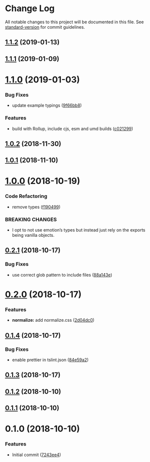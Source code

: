 # Change Log

All notable changes to this project will be documented in this file. See [standard-version](https://github.com/conventional-changelog/standard-version) for commit guidelines.

<a name="1.1.2"></a>
## [1.1.2](https://github.com/iiroj/react-style-reset/compare/v1.1.1...v1.1.2) (2019-01-13)



<a name="1.1.1"></a>
## [1.1.1](https://github.com/iiroj/react-style-reset/compare/v1.1.0...v1.1.1) (2019-01-09)



<a name="1.1.0"></a>
# [1.1.0](https://gitlab.com/iiroj/react-style-reset/compare/v1.0.2...v1.1.0) (2019-01-03)


### Bug Fixes

* update example typings ([9f66bb8](https://gitlab.com/iiroj/react-style-reset/commit/9f66bb8))


### Features

* build with Rollup, include cjs, esm and umd builds ([c021299](https://gitlab.com/iiroj/react-style-reset/commit/c021299))



<a name="1.0.2"></a>
## [1.0.2](https://gitlab.com/iiroj/react-style-reset/compare/v1.0.1...v1.0.2) (2018-11-30)



<a name="1.0.1"></a>
## [1.0.1](https://gitlab.com/iiroj/react-style-reset/compare/v1.0.0...v1.0.1) (2018-11-10)



<a name="1.0.0"></a>
# [1.0.0](https://gitlab.com/iiroj/react-style-reset/compare/v0.2.1...v1.0.0) (2018-10-19)


### Code Refactoring

* remove types ([f190499](https://gitlab.com/iiroj/react-style-reset/commit/f190499))


### BREAKING CHANGES

* I opt to not use emotion’s types but instead just rely on the exports being vanilla objects.



<a name="0.2.1"></a>
## [0.2.1](https://gitlab.com/iiroj/react-style-reset/compare/v0.2.0...v0.2.1) (2018-10-17)


### Bug Fixes

* use correct glob pattern to include files ([88a143e](https://gitlab.com/iiroj/react-style-reset/commit/88a143e))



<a name="0.2.0"></a>
# [0.2.0](https://gitlab.com/iiroj/react-style-reset/compare/v0.1.4...v0.2.0) (2018-10-17)


### Features

* **normalize:** add normalize.css ([2d04dc0](https://gitlab.com/iiroj/react-style-reset/commit/2d04dc0))



<a name="0.1.4"></a>
## [0.1.4](https://gitlab.com/iiroj/react-style-reset/compare/v0.1.3...v0.1.4) (2018-10-17)


### Bug Fixes

* enable prettier in tslint.json ([84e59a2](https://gitlab.com/iiroj/react-style-reset/commit/84e59a2))



<a name="0.1.3"></a>
## [0.1.3](https://gitlab.com/iiroj/react-style-reset/compare/v0.1.2...v0.1.3) (2018-10-17)



<a name="0.1.2"></a>
## [0.1.2](https://gitlab.com/iiroj/react-style-reset/compare/v0.1.1...v0.1.2) (2018-10-10)



<a name="0.1.1"></a>
## [0.1.1](https://gitlab.com/iiroj/react-style-reset/compare/v0.1.0...v0.1.1) (2018-10-10)



<a name="0.1.0"></a>
# 0.1.0 (2018-10-10)


### Features

* Initial commit ([7243ee4](https://gitlab.com/iiroj/react-style-reset/commit/7243ee4))
